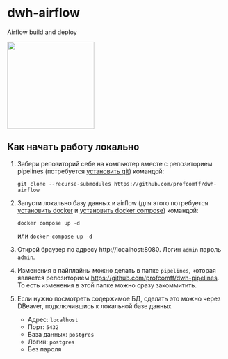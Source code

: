 # dwh-airflow

Airflow build and deploy

[<img src="https://cdn.profcomff.com/easycode/easycode.svg" width="200"></img>](https://easycode.profcomff.com/templates/docker-airflow/workspace?mode=manual)

## Как начать работу локально
1. Забери репозиторий себе на компьютер вместе с репозиторием pipelines (потребуется [установить git](https://git-scm.com/book/ru/v2/Введение-Установка-Git)) командой:

   `git clone --recurse-submodules https://github.com/profcomff/dwh-airflow`

2. Запусти локально базу данных и airflow (для этого потребуется [установить docker](https://docs.docker.com/engine/install/) и [установить docker compose](https://docs.docker.com/compose/install)) командой:

   `docker compose up -d`

   или `docker-compose up -d`

3. Открой браузер по адресу http://localhost:8080. Логин `admin` пароль `admin`.

4. Изменения в пайплайны можно делать в папке `pipelines`, которая является репозиторием https://github.com/profcomff/dwh-pipelines. То есть изменения в этой папке можно сразу закоммитить.

5. Если нужно посмотреть содержимое БД, сделать это можно через DBeaver, подключившись к локальной базе данных

    * Адрес: `localhost`
    * Порт: `5432`
    * База данных: `postgres`
    * Логин: `postgres`
    * Без пароля
